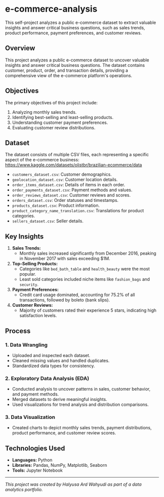 # e-commerce-analysis
This self-project analyzes a public e-commerce dataset to extract valuable insights and answer critical business questions, such as sales trends, product performance, payment preferences, and customer reviews.

## **Overview**
This project analyzes a public e-commerce dataset to uncover valuable insights and answer critical business questions. The dataset contains customer, product, order, and transaction details, providing a comprehensive view of the e-commerce platform's operations.

## **Objectives**
The primary objectives of this project include:
1. Analyzing monthly sales trends.
2. Identifying best-selling and least-selling products.
3. Understanding customer payment preferences.
4. Evaluating customer review distributions.

## **Dataset**
The dataset consists of multiple CSV files, each representing a specific aspect of the e-commerce business:
https://www.kaggle.com/datasets/olistbr/brazilian-ecommerce/data

- `customers_dataset.csv`: Customer demographics.
- `geolocation_dataset.csv`: Customer location details.
- `order_items_dataset.csv`: Details of items in each order.
- `order_payments_dataset.csv`: Payment methods and values.
- `order_reviews_dataset.csv`: Customer reviews and scores.
- `orders_dataset.csv`: Order statuses and timestamps.
- `products_dataset.csv`: Product information.
- `product_category_name_translation.csv`: Translations for product categories.
- `sellers_dataset.csv`: Seller details.

## **Key Insights**
1. **Sales Trends:**
   - Monthly sales increased significantly from December 2016, peaking in November 2017 with sales exceeding $1M.
2. **Top-Selling Products:**
   - Categories like `bed_bath_table` and `health_beauty` were the most popular.
   - Least sold categories included niche items like `fashion_bags` and `security`.
3. **Payment Preferences:**
   - Credit card usage dominated, accounting for 75.2% of all transactions, followed by boleto (bank slips).
4. **Customer Reviews:**
   - Majority of customers rated their experience 5 stars, indicating high satisfaction levels.

## **Process**
### 1. **Data Wrangling**
- Uploaded and inspected each dataset.
- Cleaned missing values and handled duplicates.
- Standardized data types for consistency.

### 2. **Exploratory Data Analysis (EDA)**
- Conducted analysis to uncover patterns in sales, customer behavior, and payment methods.
- Merged datasets to derive meaningful insights.
- Used visualizations for trend analysis and distribution comparisons.

### 3. **Data Visualization**
- Created charts to depict monthly sales trends, payment distributions, product performance, and customer review scores.

## **Technologies Used**
- **Languages:** Python
- **Libraries:** Pandas, NumPy, Matplotlib, Seaborn
- **Tools:** Jupyter Notebook

---
*This project was created by Halyusa Ard Wahyudi as part of a data analytics portfolio.*
